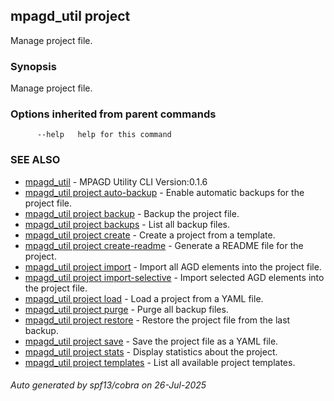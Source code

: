 ## mpagd_util project

Manage project file.

### Synopsis

Manage project file.

### Options inherited from parent commands

```
      --help   help for this command
```

### SEE ALSO

* [mpagd_util](mpagd_util.md)	 - MPAGD Utility CLI Version:0.1.6
* [mpagd_util project auto-backup](mpagd_util_project_auto-backup.md)	 - Enable automatic backups for the project file.
* [mpagd_util project backup](mpagd_util_project_backup.md)	 - Backup the project file.
* [mpagd_util project backups](mpagd_util_project_backups.md)	 - List all backup files.
* [mpagd_util project create](mpagd_util_project_create.md)	 - Create a project from a template.
* [mpagd_util project create-readme](mpagd_util_project_create-readme.md)	 - Generate a README file for the project.
* [mpagd_util project import](mpagd_util_project_import.md)	 - Import all AGD elements into the project file.
* [mpagd_util project import-selective](mpagd_util_project_import-selective.md)	 - Import selected AGD elements into the project file.
* [mpagd_util project load](mpagd_util_project_load.md)	 - Load a project from a YAML file.
* [mpagd_util project purge](mpagd_util_project_purge.md)	 - Purge all backup files.
* [mpagd_util project restore](mpagd_util_project_restore.md)	 - Restore the project file from the last backup.
* [mpagd_util project save](mpagd_util_project_save.md)	 - Save the project file as a YAML file.
* [mpagd_util project stats](mpagd_util_project_stats.md)	 - Display statistics about the project.
* [mpagd_util project templates](mpagd_util_project_templates.md)	 - List all available project templates.

###### Auto generated by spf13/cobra on 26-Jul-2025
